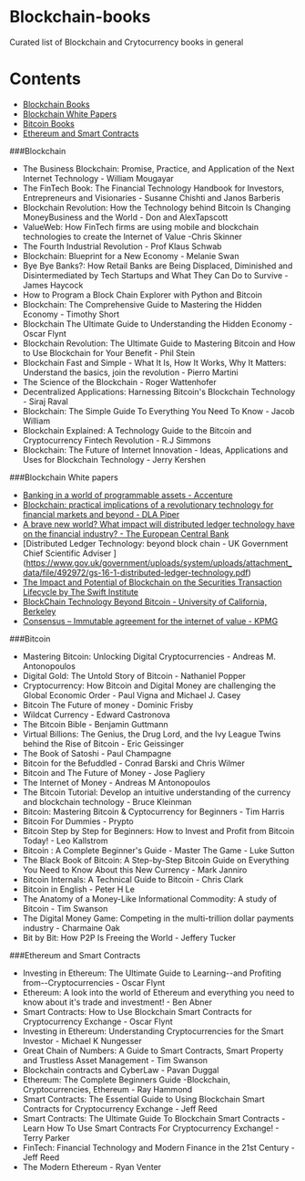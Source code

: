 # Blockchain-books
Curated list of Blockchain and Crytocurrency books in general

# Contents


- [Blockchain Books](#blockchain-books)
- [Blockchain White Papers](#blockchain-white-papers)
- [Bitcoin Books](#bitcoin)
- [Ethereum and Smart Contracts](#ethereum-and-smart-contracts)



###Blockchain 

* The Business Blockchain: Promise, Practice, and Application of the Next
Internet Technology -  William Mougayar
* The FinTech Book: The Financial Technology Handbook for Investors,
Entrepreneurs and Visionaries - Susanne Chishti and Janos Barberis
* Blockchain Revolution: How the Technology behind Bitcoin Is Changing MoneyBusiness and the World -  Don and AlexTapscott
* ValueWeb: How FinTech firms are using mobile and blockchain technologies to create the Internet of Value -Chris Skinner
* The Fourth Industrial Revolution - Prof Klaus Schwab
* Blockchain: Blueprint for a New Economy - Melanie Swan
* Bye Bye Banks?: How Retail Banks are Being Displaced, Diminished and Disintermediated by Tech Startups and What They Can Do to Survive - James Haycock
* How to Program a Block Chain Explorer with Python and Bitcoin
* Blockchain: The Comprehensive Guide to Mastering the Hidden Economy - Timothy Short
* Blockchain The Ultimate Guide to Understanding the Hidden Economy - Oscar Flynt
* Blockchain Revolution: The Ultimate Guide to Mastering Bitcoin and How to Use  Blockchain for Your Benefit - Phil Stein
* Blockchain Fast and Simple - What It Is, How It Works, Why It Matters:
  Understand the basics, join the revolution - Pierro Martini
* The Science of the Blockchain - Roger Wattenhofer
* Decentralized Applications: Harnessing Bitcoin's Blockchain Technology - Siraj Raval
* Blockchain: The Simple Guide To Everything You Need To Know - Jacob William
* Blockchain Explained: A Technology Guide to the Bitcoin and Cryptocurrency Fintech Revolution - R.J Simmons
* Blockchain: The Future of Internet Innovation - Ideas, Applications and Uses for Blockchain Technology - Jerry Kershen 

###Blockchain White papers
* [Banking in a world of programmable assets -
  Accenture](https://www.accenture.com/t20160509T223022__w__/us-en/_acnmedia/PDF-16/Accenture-Strategy-Banking-World-of-Programmable-Assets.pdf)
* [Blockchain: practical implications of a revolutionary technology for
  financial markets and beyond - DLA Piper](https://www.dlapiper.com/en/uk/insights/events/2016/04/blockchain-practical-implications/11-apr-2016/) 
* [A brave new world? What impact will distributed ledger technology have on
  the financial industry? -  The European Central Bank
  ](https://www.ecb.europa.eu/paym/pdf/infocus/20160422_infocus_dlt.pdf)
* [Distributed Ledger Technology: beyond block chain - UK Government Chief Scientific Adviser ] (https://www.gov.uk/government/uploads/system/uploads/attachment_data/file/492972/gs-16-1-distributed-ledger-technology.pdf)
* [The Impact and Potential of Blockchain on the Securities Transaction Lifecycle by The Swift Institute ](http://www.zyen.com/Publications/The%20Impact%20and%20Potential%20of%20Blockchain%20on%20the%20Securities%20Transaction%20Lif....pdf)
* [BlockChain Technology Beyond Bitcoin - University of California,
Berkeley](http://scet.berkeley.edu/wp-content/uploads/BlockchainPaper.pdf)
* [Consensus – Immutable agreement for the internet of value -
KPMG](https://assets.kpmg.com/content/dam/kpmg/pdf/2016/06/kpmg-blockchain-consensus-mechanism.pdf)

###Bitcoin 
* Mastering Bitcoin: Unlocking Digital Cryptocurrencies - Andreas M.
  Antonopoulos
* Digital Gold: The Untold Story of Bitcoin -  Nathaniel Popper
* Cryptocurrency: How Bitcoin and Digital Money are challenging the Global Economic Order - Paul Vigna and Michael J. Casey
* Bitcoin The Future of money - Dominic Frisby
* Wildcat Currency - Edward Castronova
* The Bitcoin Bible - Benjamin Guttmann
* Virtual Billions: The Genius, the Drug Lord, and the Ivy League Twins behind the Rise of Bitcoin - Eric Geissinger
* The Book of Satoshi - Paul Champagne
* Bitcoin for the Befuddled - Conrad Barski and Chris Wilmer
* Bitcoin and The Future of Money - Jose Pagliery 
* The Internet of Money - Andreas M Antonopoulos
* The Bitcoin Tutorial: Develop an intuitive understanding of the currency and blockchain technology - Bruce Kleinman
* Bitcoin: Mastering Bitcoin & Cyptocurrency for Beginners - Tim Harris
* Bitcoin For Dummies - Prypto
* Bitcoin Step by Step for Beginners: How to Invest and Profit from Bitcoin Today! - Leo Kallstrom
* Bitcoin : A Complete Beginner's Guide - Master The Game - Luke Sutton
* The Black Book of Bitcoin: A Step-by-Step Bitcoin Guide on Everything You Need to Know About this New Currency - Mark Janniro
* Bitcoin Internals: A Technical Guide to Bitcoin - Chris Clark
* Bitcoin in English - Peter H Le
* The Anatomy of a Money-Like Informational Commodity: A study of Bitcoin - Tim Swanson 
* The Digital Money Game: Competing in the multi-trillion dollar payments industry - Charmaine Oak
* Bit by Bit: How P2P Is Freeing the World - Jeffery Tucker

###Ethereum and Smart Contracts

* Investing in Ethereum: The Ultimate Guide to Learning--and Profiting
from--Cryptocurrencies - Oscar Flynt
* Ethereum: A look into the world of Ethereum and everything you need to know about it's trade and investment! - Ben Abner
* Smart Contracts: How to Use Blockchain Smart Contracts for Cryptocurrency Exchange - Oscar Flynt
* Investing in Ethereum: Understanding Cryptocurrencies for the Smart Investor - Michael K Nungesser
* Great Chain of Numbers: A Guide to Smart Contracts, Smart Property and Trustless Asset Management - Tim Swanson 
* Blockchain contracts and CyberLaw - Pavan Duggal
* Ethereum: The Complete Beginners Guide -Blockchain, Cryptocurrencies, Ethereum  - Ray Hammond
* Smart Contracts: The Essential Guide to Using Blockchain Smart Contracts for Cryptocurrency Exchange - Jeff Reed 
* Smart Contracts: The Ultimate Guide To Blockchain Smart Contracts - Learn How To Use Smart Contracts For Cryptocurrency Exchange! - Terry Parker
* FinTech: Financial Technology and Modern Finance in the 21st Century - Jeff Reed
* The Modern Ethereum - Ryan Venter



